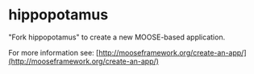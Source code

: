 hippopotamus
=====

"Fork hippopotamus" to create a new MOOSE-based application.

For more information see: [http://mooseframework.org/create-an-app/](http://mooseframework.org/create-an-app/)
